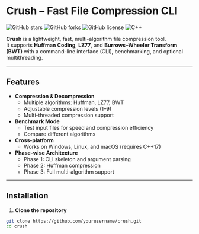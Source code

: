 # Crush – Fast File Compression CLI

![GitHub stars](https://img.shields.io/github/stars/yourusername/crush?style=flat-square)
![GitHub forks](https://img.shields.io/github/forks/yourusername/crush?style=flat-square)
![GitHub license](https://img.shields.io/github/license/yourusername/crush?style=flat-square)
![C++](https://img.shields.io/badge/C++-17-blue?style=flat-square)

**Crush** is a lightweight, fast, multi-algorithm file compression tool.  
It supports **Huffman Coding**, **LZ77**, and **Burrows–Wheeler Transform (BWT)** with a command-line interface (CLI), benchmarking, and optional multithreading.

---

## Features

- **Compression & Decompression**
  - Multiple algorithms: Huffman, LZ77, BWT
  - Adjustable compression levels (1–9)
  - Multi-threaded compression support
- **Benchmark Mode**
  - Test input files for speed and compression efficiency
  - Compare different algorithms
- **Cross-platform**
  - Works on Windows, Linux, and macOS (requires C++17)
- **Phase-wise Architecture**
  - Phase 1: CLI skeleton and argument parsing
  - Phase 2: Huffman compression
  - Phase 3: Full multi-algorithm support

---

## Installation

1. **Clone the repository**

```bash
git clone https://github.com/yourusername/crush.git
cd crush
